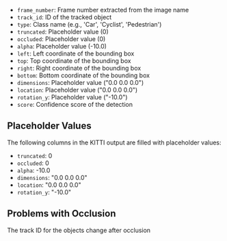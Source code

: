 - `frame_number`: Frame number extracted from the image name
- `track_id`: ID of the tracked object
- `type`: Class name (e.g., 'Car', 'Cyclist', 'Pedestrian')
- `truncated`: Placeholder value (0)
- `occluded`: Placeholder value (0)
- `alpha`: Placeholder value (-10.0)
- `left`: Left coordinate of the bounding box
- `top`: Top coordinate of the bounding box
- `right`: Right coordinate of the bounding box
- `bottom`: Bottom coordinate of the bounding box
- `dimensions`: Placeholder value ("0.0 0.0 0.0")
- `location`: Placeholder value ("0.0 0.0 0.0")
- `rotation_y`: Placeholder value ("-10.0")
- `score`: Confidence score of the detection

## Placeholder Values

The following columns in the KITTI output are filled with placeholder values:
- `truncated`: 0
- `occluded`: 0
- `alpha`: -10.0
- `dimensions`: "0.0 0.0 0.0"
- `location`: "0.0 0.0 0.0"
- `rotation_y`: "-10.0"

## Problems with Occlusion
The track ID for the objects change after occlusion
